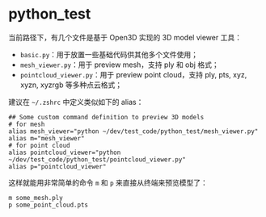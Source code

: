 # python_test

当前路径下，有几个文件是基于 Open3D 实现的 3D model viewer 工具：
- `basic.py`：用于放置一些基础代码供其他多个文件使用；
- `mesh_viewer.py`：用于 preview mesh，支持 ply 和 obj 格式；
- `pointcloud_viewer.py`：用于 preview point cloud，支持 ply, pts, xyz, xyzn, xyzrgb 等多种点云格式；

建议在 `~/.zshrc` 中定义类似如下的 alias：
```shell
## Some custom command definition to preview 3D models
# for mesh
alias mesh_viewer="python ~/dev/test_code/python_test/mesh_viewer.py"
alias m="mesh_viewer"
# for point cloud
alias pointcloud_viewer="python ~/dev/test_code/python_test/pointcloud_viewer.py"
alias p="pointcloud_viewer"
```

这样就能用非常简单的命令 `m` 和 `p` 来直接从终端来预览模型了：
```shell
m some_mesh.ply
p some_point_cloud.pts
```